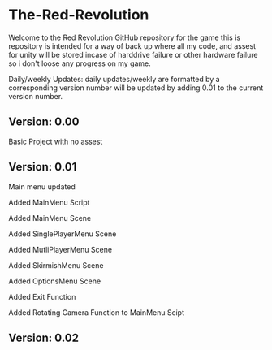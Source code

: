 # The-Red-Revolution
Welcome to the Red Revolution GitHub repository for the game this is repository is intended for a way of back up where all my code, and assest for unity will be stored incase of harddrive failure or other hardware failure so i don't loose any progress on my game.

Daily/weekly Updates:
daily updates/weekly are formatted by a corresponding version number will be updated by adding 0.01 to the current version number.

Version: 0.00
------------------------------------------------------------------------------------------------------------------------------------------
Basic Project with no assest

Version: 0.01
------------------------------------------------------------------------------------------------------------------------------------------
Main menu updated

Added MainMenu Script

Added MainMenu Scene

Added SinglePlayerMenu Scene

Added MutliPlayerMenu Scene

Added SkirmishMenu Scene

Added OptionsMenu Scene

Added Exit Function

Added Rotating Camera Function to MainMenu Scipt

Version: 0.02
------------------------------------------------------------------------------------------------------------------------------------------
